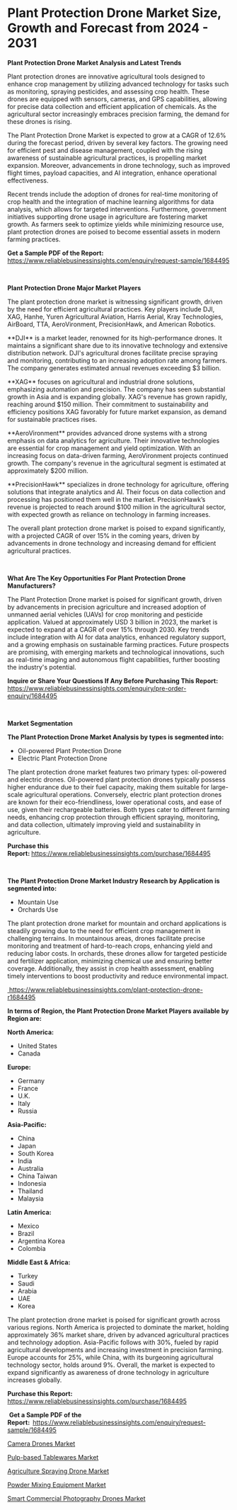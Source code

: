 <p><h1>Plant Protection Drone Market Size, Growth and Forecast from 2024 - 2031</h1></p><p><strong>Plant Protection Drone Market Analysis and Latest Trends</strong></p>
<p><p>Plant protection drones are innovative agricultural tools designed to enhance crop management by utilizing advanced technology for tasks such as monitoring, spraying pesticides, and assessing crop health. These drones are equipped with sensors, cameras, and GPS capabilities, allowing for precise data collection and efficient application of chemicals. As the agricultural sector increasingly embraces precision farming, the demand for these drones is rising.</p><p>The Plant Protection Drone Market is expected to grow at a CAGR of 12.6% during the forecast period, driven by several key factors. The growing need for efficient pest and disease management, coupled with the rising awareness of sustainable agricultural practices, is propelling market expansion. Moreover, advancements in drone technology, such as improved flight times, payload capacities, and AI integration, enhance operational effectiveness. </p><p>Recent trends include the adoption of drones for real-time monitoring of crop health and the integration of machine learning algorithms for data analysis, which allows for targeted interventions. Furthermore, government initiatives supporting drone usage in agriculture are fostering market growth. As farmers seek to optimize yields while minimizing resource use, plant protection drones are poised to become essential assets in modern farming practices.</p></p>
<p><strong>Get a Sample PDF of the Report:&nbsp;</strong> <a href="https://www.reliablebusinessinsights.com/enquiry/request-sample/1684495?utm_campaign=950&utm_medium=2&utm_source=Github&utm_content=ia&utm_term=30122024&utm_id=plant-protection-drone">https://www.reliablebusinessinsights.com/enquiry/request-sample/1684495</a></p>
<p>&nbsp;</p>
<p><strong>Plant Protection Drone Major Market Players</strong></p>
<p><p>The plant protection drone market is witnessing significant growth, driven by the need for efficient agricultural practices. Key players include DJI, XAG, Hanhe, Yuren Agricultural Aviation, Harris Aerial, Kray Technologies, AirBoard, TTA, AeroVironment, PrecisionHawk, and American Robotics.</p><p>**DJI** is a market leader, renowned for its high-performance drones. It maintains a significant share due to its innovative technology and extensive distribution network. DJI's agricultural drones facilitate precise spraying and monitoring, contributing to an increasing adoption rate among farmers. The company generates estimated annual revenues exceeding $3 billion.</p><p>**XAG** focuses on agricultural and industrial drone solutions, emphasizing automation and precision. The company has seen substantial growth in Asia and is expanding globally. XAG's revenue has grown rapidly, reaching around $150 million. Their commitment to sustainability and efficiency positions XAG favorably for future market expansion, as demand for sustainable practices rises.</p><p>**AeroVironment** provides advanced drone systems with a strong emphasis on data analytics for agriculture. Their innovative technologies are essential for crop management and yield optimization. With an increasing focus on data-driven farming, AeroVironment projects continued growth. The company's revenue in the agricultural segment is estimated at approximately $200 million.</p><p>**PrecisionHawk** specializes in drone technology for agriculture, offering solutions that integrate analytics and AI. Their focus on data collection and processing has positioned them well in the market. PrecisionHawk’s revenue is projected to reach around $100 million in the agricultural sector, with expected growth as reliance on technology in farming increases.</p><p>The overall plant protection drone market is poised to expand significantly, with a projected CAGR of over 15% in the coming years, driven by advancements in drone technology and increasing demand for efficient agricultural practices.</p></p>
<p>&nbsp;</p>
<p><strong>What Are The Key Opportunities For Plant Protection Drone Manufacturers?</strong></p>
<p><p>The Plant Protection Drone market is poised for significant growth, driven by advancements in precision agriculture and increased adoption of unmanned aerial vehicles (UAVs) for crop monitoring and pesticide application. Valued at approximately USD 3 billion in 2023, the market is expected to expand at a CAGR of over 15% through 2030. Key trends include integration with AI for data analytics, enhanced regulatory support, and a growing emphasis on sustainable farming practices. Future prospects are promising, with emerging markets and technological innovations, such as real-time imaging and autonomous flight capabilities, further boosting the industry's potential.</p></p>
<p><strong>Inquire or Share Your Questions If Any Before Purchasing This Report:</strong> <a href="https://www.reliablebusinessinsights.com/enquiry/pre-order-enquiry/1684495?utm_campaign=950&utm_medium=2&utm_source=Github&utm_content=ia&utm_term=30122024&utm_id=plant-protection-drone">https://www.reliablebusinessinsights.com/enquiry/pre-order-enquiry/1684495</a></p>
<p>&nbsp;</p>
<p><strong>Market Segmentation</strong></p>
<p><strong>The Plant Protection Drone Market Analysis by types is segmented into:</strong></p>
<p><ul><li>Oil-powered Plant Protection Drone</li><li>Electric Plant Protection Drone</li></ul></p>
<p><p>The plant protection drone market features two primary types: oil-powered and electric drones. Oil-powered plant protection drones typically possess higher endurance due to their fuel capacity, making them suitable for large-scale agricultural operations. Conversely, electric plant protection drones are known for their eco-friendliness, lower operational costs, and ease of use, given their rechargeable batteries. Both types cater to different farming needs, enhancing crop protection through efficient spraying, monitoring, and data collection, ultimately improving yield and sustainability in agriculture.</p></p>
<p><strong>Purchase this Report:&nbsp;</strong><a href="https://www.reliablebusinessinsights.com/purchase/1684495?utm_campaign=950&utm_medium=2&utm_source=Github&utm_content=ia&utm_term=30122024&utm_id=plant-protection-drone">https://www.reliablebusinessinsights.com/purchase/1684495</a></p>
<p>&nbsp;</p>
<p><strong>The Plant Protection Drone Market Industry Research by Application is segmented into:</strong></p>
<p><ul><li>Mountain Use</li><li>Orchards Use</li></ul></p>
<p><p>The plant protection drone market for mountain and orchard applications is steadily growing due to the need for efficient crop management in challenging terrains. In mountainous areas, drones facilitate precise monitoring and treatment of hard-to-reach crops, enhancing yield and reducing labor costs. In orchards, these drones allow for targeted pesticide and fertilizer application, minimizing chemical use and ensuring better coverage. Additionally, they assist in crop health assessment, enabling timely interventions to boost productivity and reduce environmental impact.</p></p>
<p><a href="https://www.reliablebusinessinsights.com/plant-protection-drone-r1684495?utm_campaign=950&utm_medium=2&utm_source=Github&utm_content=ia&utm_term=30122024&utm_id=plant-protection-drone">&nbsp;https://www.reliablebusinessinsights.com/plant-protection-drone-r1684495</a></p>
<p><strong>In terms of Region, the Plant Protection Drone Market Players available by Region are:</strong></p>
<p>
    <p> <strong> North America: </strong>
        <ul>
            <li>United States</li>
            <li>Canada</li>
        </ul>
        </p> 
    <p> <strong> Europe: </strong>
        <ul>
            <li>Germany</li>
            <li>France</li>
            <li>U.K.</li>
            <li>Italy</li>
            <li>Russia</li>
        </ul>
        </p> 
    <p> <strong> Asia-Pacific: </strong>
        <ul>
            <li>China</li>
            <li>Japan</li>
            <li>South Korea</li>
            <li>India</li>
            <li>Australia</li>
            <li>China Taiwan</li>
            <li>Indonesia</li>
            <li>Thailand</li>
            <li>Malaysia</li>
        </ul>
        </p> 
    <p> <strong> Latin America: </strong>
        <ul>
            <li>Mexico</li>
            <li>Brazil</li>
            <li>Argentina Korea</li>
            <li>Colombia</li>
        </ul>
        </p> 
    <p> <strong> Middle East & Africa: </strong>
        <ul>
            <li>Turkey</li>
            <li>Saudi</li>
            <li>Arabia</li>
            <li>UAE</li>
            <li>Korea</li>
        </ul>
    </p>
    </p>
<p><p>The plant protection drone market is poised for significant growth across various regions. North America is projected to dominate the market, holding approximately 36% market share, driven by advanced agricultural practices and technology adoption. Asia-Pacific follows with 30%, fueled by rapid agricultural developments and increasing investment in precision farming. Europe accounts for 25%, while China, with its burgeoning agricultural technology sector, holds around 9%. Overall, the market is expected to expand significantly as awareness of drone technology in agriculture increases globally.</p></p>
<p><strong>Purchase this Report: </strong><a href="https://www.reliablebusinessinsights.com/purchase/1684495?utm_campaign=950&utm_medium=2&utm_source=Github&utm_content=ia&utm_term=30122024&utm_id=plant-protection-drone">https://www.reliablebusinessinsights.com/purchase/1684495</a></p>
<p>&nbsp;<strong>Get a Sample PDF of the Report:&nbsp;&nbsp;</strong><a href="https://www.reliablebusinessinsights.com/enquiry/request-sample/1684495?utm_campaign=950&utm_medium=2&utm_source=Github&utm_content=ia&utm_term=30122024&utm_id=plant-protection-drone">https://www.reliablebusinessinsights.com/enquiry/request-sample/1684495</a></p>
<p><strong></strong></p>
<p><p><a href="https://github.com/kimberjam0i/Market-Research-Report-List-1/blob/main/camera-drones-market.md?utm_campaign=950&utm_medium=2&utm_source=Github&utm_content=ia&utm_term=30122024&utm_id=plant-protection-drone">Camera Drones Market</a></p><p><a href="https://github.com/antonioc6hal/Market-Research-Report-List-1/blob/main/pulp-based-tablewares-market.md?utm_campaign=950&utm_medium=2&utm_source=Github&utm_content=ia&utm_term=30122024&utm_id=plant-protection-drone">Pulp-based Tablewares Market</a></p><p><a href="https://github.com/ElviraLeka1962/Market-Research-Report-List-1/blob/main/agriculture-spraying-drone-market.md?utm_campaign=950&utm_medium=2&utm_source=Github&utm_content=ia&utm_term=30122024&utm_id=plant-protection-drone">Agriculture Spraying Drone Market</a></p><p><a href="https://github.com/osbornrdaflalo/Market-Research-Report-List-1/blob/main/powder-mixing-equipment-market.md?utm_campaign=950&utm_medium=2&utm_source=Github&utm_content=ia&utm_term=30122024&utm_id=plant-protection-drone">Powder Mixing Equipment Market</a></p><p><a href="https://github.com/lashaunm5st/Market-Research-Report-List-1/blob/main/smart-commercial-photography-drones-market.md?utm_campaign=950&utm_medium=2&utm_source=Github&utm_content=ia&utm_term=30122024&utm_id=plant-protection-drone">Smart Commercial Photography Drones Market</a></p></p>